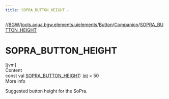 ```yaml
---
title: SOPRA_BUTTON_HEIGHT -
---
```

//[BGW](../../../../index.md)/[tools.aqua.bgw.elements.uielements](../../index.md)/[Button](../index.md)/[Companion](index.md)/[SOPRA_BUTTON_HEIGHT](-s-o-p-r-a_-b-u-t-t-o-n_-h-e-i-g-h-t.md)



# SOPRA_BUTTON_HEIGHT  
[jvm]  
Content  
const val [SOPRA_BUTTON_HEIGHT](-s-o-p-r-a_-b-u-t-t-o-n_-h-e-i-g-h-t.md): [Int](https://kotlinlang.org/api/latest/jvm/stdlib/kotlin/-int/index.html) = 50  
More info  


Suggested button height for the SoPra.

  



